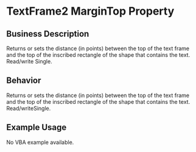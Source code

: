 # TextFrame2 MarginTop Property

## Business Description
Returns or sets the distance (in points) between the top of the text frame and the top of the inscribed rectangle of the shape that contains the text. Read/write Single.

## Behavior
Returns or sets the distance (in points) between the top of the text frame and the top of the inscribed rectangle of the shape that contains the text. Read/writeSingle.

## Example Usage
No VBA example available.